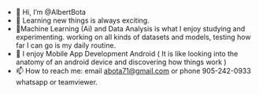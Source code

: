 - 👋 Hi, I’m @AlbertBota
- 👀 Learning new things is always exciting.
- 🌱Machine Learning (Ai) and Data Analysis is what I enjoy studying and experimenting. working on all kinds of datasets and models, testing how far I can go is my daily routine.
- 💞️ I enjoy Mobile App Development Android ( It is like looking into the anatomy of an android device and discovering how things work )
- 📫 How to reach me: email abota71@gmail.com or phone 905-242-0933 whatsapp or teamviewer.

<!---
AlbertBota/AlbertBota is a ✨ special ✨ repository because its `README.md` (this file) appears on your GitHub profile.

--->


